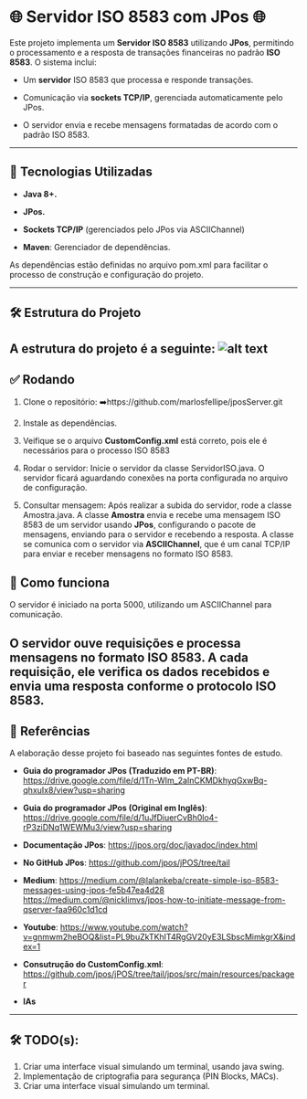 # 🌐 Servidor ISO 8583 com JPos 🌐

Este projeto implementa um **Servidor ISO 8583** utilizando **JPos**, permitindo o processamento e a resposta de transações financeiras no padrão **ISO 8583**. O sistema inclui:

- Um **servidor** ISO 8583 que processa e responde transações.

- Comunicação via **sockets TCP/IP**, gerenciada automaticamente pelo JPos.

- O servidor envia e recebe mensagens formatadas de acordo com o padrão ISO 8583.

---
## 🚀 Tecnologias Utilizadas

- **Java 8+.**

- **JPos.**

- **Sockets TCP/IP** (gerenciados pelo JPos via ASCIIChannel)
- **Maven**: Gerenciador de dependências.

As dependências estão definidas no arquivo pom.xml para facilitar o processo de construção e configuração do projeto.

---
## 🛠️ Estrutura do Projeto
A estrutura do projeto é a seguinte:
![alt text](image.png)
---
## ✅ Rodando
1. Clone o repositório:
   ➡️https://github.com/marlosfellipe/jposServer.git

2. Instale as dependências.

3. Veifique se o arquivo **CustomConfig.xml** está correto, pois ele é necessários para o processo ISO 8583

4. Rodar o servidor: Inicie o servidor da classe ServidorISO.java. O servidor ficará aguardando conexões na porta configurada no arquivo de configuração.

5. Consultar mensagem: Após realizar a subida do servidor, rode a classe Amostra.java. A classe **Amostra** envia e recebe uma mensagem ISO 8583 de um servidor usando **JPos**, configurando o pacote de mensagens, enviando para o servidor e recebendo a resposta. A classe se comunica com o servidor via **ASCIIChannel**, que é um canal TCP/IP para enviar e receber mensagens no formato ISO 8583.

## 💬 Como funciona

O servidor é iniciado na porta 5000, utilizando um ASCIIChannel para comunicação.

O servidor ouve requisições e processa mensagens no formato ISO 8583. A cada requisição, ele verifica os dados recebidos e envia uma resposta conforme o protocolo ISO 8583.
---
## 📖 Referências
A elaboração desse projeto foi baseado nas seguintes fontes de estudo.

- **Guia do programador JPos (Traduzido em PT-BR)**: https://drive.google.com/file/d/1Tn-WIm_2aInCKMDkhyqGxwBq-qhxuIx8/view?usp=sharing

- **Guia do programador JPos (Original em Inglês)**: https://drive.google.com/file/d/1uJfDiuerCvBh0lo4-rP3ziDNq1WEWMu3/view?usp=sharing

- **Documentação JPos**: https://jpos.org/doc/javadoc/index.html

- **No GitHub JPos**: https://github.com/jpos/jPOS/tree/tail

- **Medium**: https://medium.com/@lalankeba/create-simple-iso-8583-messages-using-jpos-fe5b47ea4d28
  https://medium.com/@nicklimvs/jpos-how-to-initiate-message-from-qserver-faa960c1d1cd

- **Youtube**: https://www.youtube.com/watch?v=gnmwm2heBOQ&list=PL9buZkTKhIT4RgGV20yE3LSbscMimkgrX&index=1

- **Consutrução do CustomConfig.xml**: https://github.com/jpos/jPOS/tree/tail/jpos/src/main/resources/packager

- **IAs**
___
## 🛠️ TODO(s):
1. Criar uma interface visual simulando um terminal, usando java swing.
2. Implementação de criptografia para segurança (PIN Blocks, MACs).
3. Criar uma interface visual simulando um terminal.